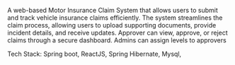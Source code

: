 A web-based Motor Insurance Claim System that allows users to submit and track vehicle insurance claims efficiently. The system streamlines the claim process, allowing users to upload supporting documents, provide incident details, and receive updates. Approver can view, approve, or reject claims through a secure dashboard.
Admins can assign levels to approvers

Tech Stack:
Spring boot,
ReactJS,
Spring Hibernate,
Mysql,
